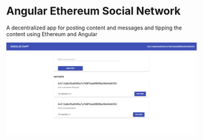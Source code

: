 # Angular Ethereum Social Network

A decentralized app for posting content and messages and tipping the content using Ethereum and Angular

![Screenshot](Angular-Dapp.png)
